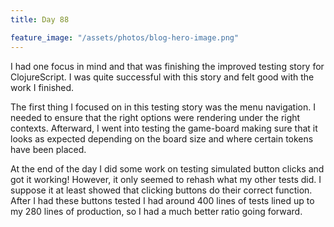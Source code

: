 ```yaml
---
title: Day 88

feature_image: "/assets/photos/blog-hero-image.png"
---
```


I had one focus in mind and that was finishing the improved testing story for ClojureScript. I was
quite successful with this story and felt good with the work I finished.

The first thing I focused on in this testing story was the menu navigation. I needed to ensure that
the right options were rendering under the right contexts. Afterward, I went into testing the game-board
making sure that it looks as expected depending on the board size and where certain tokens have been placed.

At the end of the day I did some work on testing simulated button clicks and got it working! However, it only seemed
to rehash what my other tests did. I suppose it at least showed that clicking buttons do their correct function.
After I had these buttons tested I had around 400 lines of tests lined up to my 280 lines of production, so I had
a much better ratio going forward.
